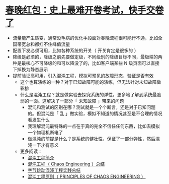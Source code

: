 # [春晚红包：史上最难开卷考试，快手交卷了](https://www.infoq.cn/article/bfqyesqahr0vrd01iq0f)

- 流量能产生质变，通常没毛病的优化手段面对春晚流程很可能行不通，比如全国带宽总和都扛不住峰值流量
- 配置下发必须可用，比如各种系统的开关（ 开关肯定是很多的 ）
- 降级是必须的，降级之前先要做定级，不同级别的降级目标不同，最极端的两种是最核心不可降级的和可以降没了的，比如客户端某些 N 级页面可以直接下掉换为静态展示
- 提前验证高可用，引入混沌工程，模拟可预见的故障形态，验证是否有效
    - 这个也算演练的一种？对于已知故障可能的演练，但无法针对未知故障做彩排
    - 什么是混沌工程？就是做实验去探究系统的弹性，更多地了解到系统最脆弱的一面。这解决了一部分「 未知故障 」带来的问题
        - 混沌和测试的区别在哪？测试就是一个个断言，还是对于已知问题的。但混沌是「 乱 」做实验，模拟不知道的情况甚至是不合理的情况看发生什么
        - 我理解混沌最特殊的一点在于真的完全不信任任何东西，比如去模拟一个物理机断电了
        - 做混沌的前提是什么？是系统的健壮性，保证了一部分弹性，然后混沌一下才有意义
    - 更多阅读：
        - [混沌工程简介](https://www.jianshu.com/p/4bd4f88e24e4)
        - [混沌工程（ Chaos Engineering ）总结](https://zhuanlan.zhihu.com/p/90294032)
        - [字节跳动混沌工程实践总结](https://www.infoq.cn/article/gsqtykoa3uvrtqi1kkmo)
        - [混沌工程原则（ PRINCIPLES OF CHAOS ENGINEERING ）](https://principlesofchaos.org/zh/)
